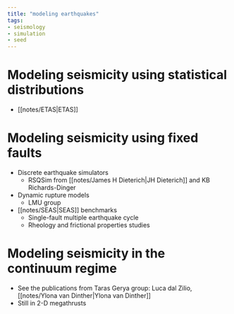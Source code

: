 ```yaml
---
title: "modeling earthquakes"
tags:
- seismology
- simulation
- seed
---
```


# Modeling seismicity using statistical distributions
- [[notes/ETAS|ETAS]]

# Modeling seismicity using fixed faults
- Discrete earthquake simulators
    - RSQSim from [[notes/James H Dieterich|JH Dieterich]] and KB Richards-Dinger
- Dynamic rupture models
    - LMU group
- [[notes/SEAS|SEAS]] benchmarks
    - Single-fault multiple earthquake cycle
    - Rheology and frictional properties studies

# Modeling seismicity in the continuum regime
- See the publications from Taras Gerya group: Luca dal Zilio, [[notes/Ylona van Dinther|Ylona van Dinther]]
- Still in 2-D megathrusts